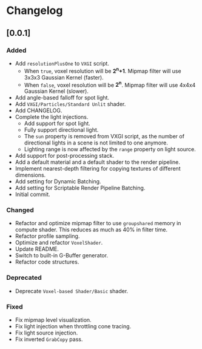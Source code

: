 # Changelog

## [0.0.1]

### Added

- Add `resolutionPlusOne` to `VXGI` script.
  - When `true`, voxel resolution will be **2<sup>n</sup>+1**. Mipmap filter will use 3x3x3 Gaussian Kernel (faster).
  - When `false`, voxel resolution will be **2<sup>n</sup>**. Mipmap filter will use 4x4x4 Gaussian Kernel (slower).
- Add angle-based falloff for spot light.
- Add `VXGI/Particles/Standard Unlit` shader.
- Add CHANGELOG.
- Complete the light injections.
  - Add support for spot light.
  - Fully support directional light.
  - The `sun` property is removed from VXGI script, as the number of directional lights in a scene is not limited to one anymore.
  - Lighting range is now affected by the `range` property on light source.
- Add support for post-processing stack.
- Add a default material and a default shader to the render pipeline.
- Implement nearest-depth filtering for copying textures of different dimensions.
- Add setting for Dynamic Batching.
- Add setting for Scriptable Render Pipeline Batching.
- Initial commit.

### Changed

- Refactor and optimize mipmap filter to use `groupshared` memory in compute shader. This reduces as much as 40% in filter time.
- Refactor profile sampling.
- Optimize and refactor `VoxelShader`.
- Update README.
- Switch to built-in G-Buffer generator.
- Refactor code structures.

### Deprecated

- Deprecate `Voxel-based Shader/Basic` shader.

### Fixed

- Fix mipmap level visualization.
- Fix light injection when throttling cone tracing.
- Fix light source injection.
- Fix inverted `GrabCopy` pass.

